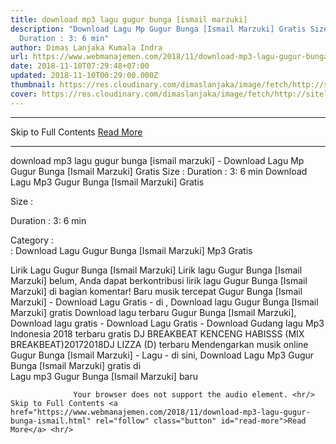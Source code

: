 ```yaml
---
title: download mp3 lagu gugur bunga [ismail marzuki]
description: "Download Lagu Mp Gugur Bunga [Ismail Marzuki] Gratis Size :
  Duration : 3: 6 min"
author: Dimas Lanjaka Kumala Indra
url: https://www.webmanajemen.com/2018/11/download-mp3-lagu-gugur-bunga-ismail.html
date: 2018-11-10T07:29:48+07:00
updated: 2018-11-10T00:29:00.000Z
thumbnail: https://res.cloudinary.com/dimaslanjaka/image/fetch/http://sitelagump3.com/images/download-lagu-mp3-terbaru-gratis.png
cover: https://res.cloudinary.com/dimaslanjaka/image/fetch/http://sitelagump3.com/images/download-lagu-mp3-terbaru-gratis.png
---
```


<hr/> Skip to Full Contents <a href="https://www.webmanajemen.com/2018/11/download-mp3-lagu-gugur-bunga-ismail.html" rel="follow" class="button" id="read-more">Read More</a> <hr/> download mp3 lagu gugur bunga [ismail marzuki] - Download Lagu Mp Gugur Bunga [Ismail Marzuki] Gratis Size : Duration : 3: 6 min Download Lagu Mp3 Gugur Bunga [Ismail Marzuki] Gratis
              
Size : 
              
Duration : 3: 6 min
              
Category :                              
              : 
Download Lagu Gugur Bunga [Ismail Marzuki] Mp3 Gratis
                                      
Lirik Lagu Gugur Bunga [Ismail Marzuki]
                      Lirik lagu Gugur Bunga [Ismail Marzuki] belum, Anda dapat berkontribusi lirik lagu Gugur Bunga [Ismail Marzuki] di bagian komentar!                                      Baru musik tercepat Gugur Bunga [Ismail Marzuki] - Download Lagu Gratis - di , Download lagu Gugur Bunga [Ismail Marzuki] gratis Download lagu terbaru Gugur Bunga [Ismail Marzuki], Download lagu gratis - Download Lagu Gratis - Download Gudang lagu Mp3 Indonesia 2018 terbaru gratis
 DJ BREAKBEAT KENCENG HABISSS (MIX BREAKBEAT)20172018DJ LIZZA (D) terbaru Mendengarkan musik online Gugur Bunga [Ismail Marzuki] - Lagu - di sini, Download Lagu Mp3 Gugur Bunga [Ismail Marzuki] gratis di  
Lagu mp3 Gugur Bunga [Ismail Marzuki] baru
                       
                  Your browser does not support the audio element. <hr/> Skip to Full Contents <a href="https://www.webmanajemen.com/2018/11/download-mp3-lagu-gugur-bunga-ismail.html" rel="follow" class="button" id="read-more">Read More</a> <hr/>